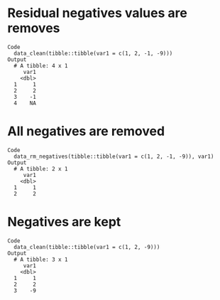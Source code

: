 # Residual negatives values are removes

    Code
      data_clean(tibble::tibble(var1 = c(1, 2, -1, -9)))
    Output
      # A tibble: 4 x 1
         var1
        <dbl>
      1     1
      2     2
      3    -1
      4    NA

# All negatives are removed

    Code
      data_rm_negatives(tibble::tibble(var1 = c(1, 2, -1, -9)), var1)
    Output
      # A tibble: 2 x 1
         var1
        <dbl>
      1     1
      2     2

# Negatives are kept

    Code
      data_clean(tibble::tibble(var1 = c(1, 2, -9)))
    Output
      # A tibble: 3 x 1
         var1
        <dbl>
      1     1
      2     2
      3    -9

